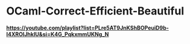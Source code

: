 # OCaml-Correct-Efficient-Beautiful
**https://youtube.com/playlist?list=PLre5AT9JnKShBOPeuiD9b-I4XROIJhkIU&si=K4G_PqkxmmUKNg_N**
